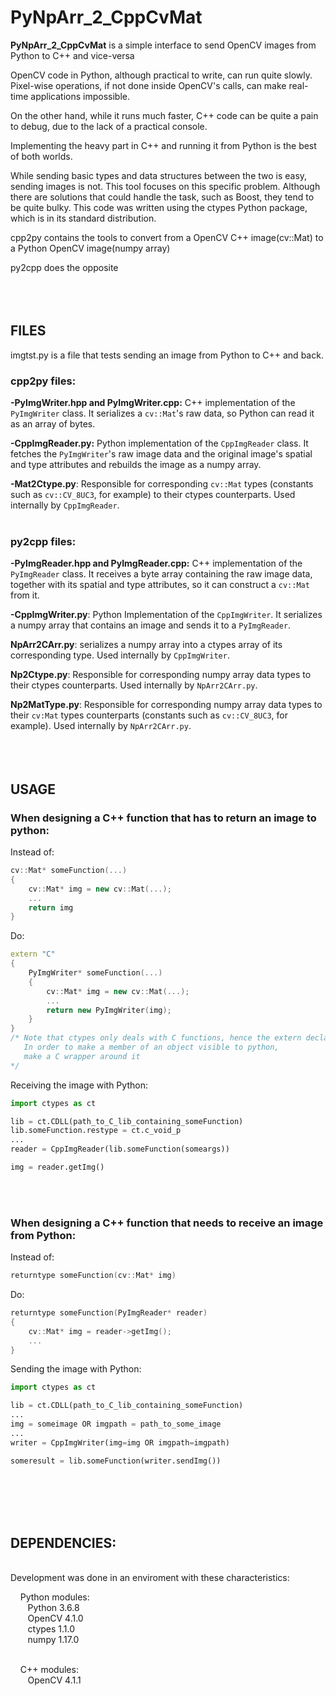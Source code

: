 # PyNpArr_2_CppCvMat

__PyNpArr_2_CppCvMat__ is a simple interface to send OpenCV images from Python to C++ and vice-versa

OpenCV code in Python, although practical to write, can run quite slowly. Pixel-wise operations, if not done inside OpenCV's calls, can make real-time applications impossible.

On the other hand, while it runs much faster, C++ code can be quite a pain to debug, due to the lack of a practical console.

Implementing the heavy part in C++ and running it from Python is the best of both worlds.

While sending basic types and data structures between the two is easy, sending images is not. This tool focuses on this specific problem. Although there are solutions that could handle the task, such as Boost, they tend to be quite bulky. This code was written using the ctypes Python package, which is in its standard distribution.


cpp2py contains the tools to convert from a OpenCV C++ image(cv::Mat) to a Python OpenCV image(numpy array)

py2cpp does the opposite
<br><br><br><br>
## FILES

imgtst.py is a file that tests sending an image from Python to C++ and back.


### cpp2py files:

  __-PyImgWriter.hpp and PyImgWriter.cpp:__ C++ implementation of the `PyImgWriter` class.
       It serializes a `cv::Mat`'s raw data, so Python can read it as an array of bytes.
                
  __-CppImgReader.py:__ Python implementation of the `CppImgReader` class.
       It fetches the `PyImgWriter`'s raw image data and the original image's
       spatial and type attributes and rebuilds the image as a numpy array.
              
  __-Mat2Ctype.py__: Responsible for corresponding `cv::Mat` types (constants such as `cv::CV_8UC3`, for example)
       to their ctypes counterparts. Used internally by `CppImgReader`.<br><br>
### py2cpp files:

  __-PyImgReader.hpp and PyImgReader.cpp:__ C++ implementation of the `PyImgReader` class.
       It receives a byte array containing the raw image data, together with
       its spatial and type attributes, so it can construct a `cv::Mat` from it.
                
  __-CppImgWriter.py__: Python Implementation of the `CppImgWriter`. It serializes a numpy array
       that contains an image and sends it to a `PyImgReader`.
                
  __NpArr2CArr.py__: serializes a numpy array into a ctypes array of its corresponding type.
       Used internally by `CppImgWriter`.
                
  __Np2Ctype.py__: Responsible for corresponding numpy array data types to their ctypes counterparts.
       Used internally by `NpArr2CArr.py`.
                
  __Np2MatType.py__: Responsible for corresponding numpy array data types 
       to their `cv:Mat` types counterparts (constants such as `cv::CV_8UC3`, for example).
       Used internally by `NpArr2CArr.py`.
<br><br><br><br>
## USAGE


### When designing a C++ function that has to return an image to python:

Instead of:
    
```c++
cv::Mat* someFunction(...)
{
    cv::Mat* img = new cv::Mat(...);
    ...
    return img
}
```


Do:

```c++
extern "C"
{
    PyImgWriter* someFunction(...)
    {
        cv::Mat* img = new cv::Mat(...);
        ...
        return new PyImgWriter(img);
    }
}
/* Note that ctypes only deals with C functions, hence the extern declaration.
   In order to make a member of an object visible to python,
   make a C wrapper around it
*/
```
    

Receiving the image with Python:

```python
import ctypes as ct

lib = ct.CDLL(path_to_C_lib_containing_someFunction)
lib.someFunction.restype = ct.c_void_p
...
reader = CppImgReader(lib.someFunction(someargs))

img = reader.getImg()
```
<br><br>
### When designing a C++ function that needs to receive an image from Python:

Instead of:
    
```c++
returntype someFunction(cv::Mat* img)
```    
    
    
Do:

```c++   
returntype someFunction(PyImgReader* reader)
{
    cv::Mat* img = reader->getImg();
    ...
}
```
    
    
Sending the image with Python:

```python
import ctypes as ct

lib = ct.CDLL(path_to_C_lib_containing_someFunction)
...
img = someimage OR imgpath = path_to_some_image
...
writer = CppImgWriter(img=img OR imgpath=imgpath)

someresult = lib.someFunction(writer.sendImg())
```
<br><br><br><br>
## DEPENDENCIES:
<br>Development was done in an enviroment with these characteristics:
    
 &nbsp;&nbsp;&nbsp;&nbsp;Python modules:
<br> &nbsp;&nbsp;&nbsp;&nbsp;&nbsp;&nbsp;&nbsp;Python 3.6.8
<br> &nbsp;&nbsp;&nbsp;&nbsp;&nbsp;&nbsp;&nbsp;OpenCV 4.1.0
<br> &nbsp;&nbsp;&nbsp;&nbsp;&nbsp;&nbsp;&nbsp;ctypes 1.1.0
<br> &nbsp;&nbsp;&nbsp;&nbsp;&nbsp;&nbsp;&nbsp;numpy 1.17.0
       
<br> &nbsp;&nbsp;&nbsp;&nbsp;C++ modules:
<br> &nbsp;&nbsp;&nbsp;&nbsp;&nbsp;&nbsp;&nbsp;OpenCV 4.1.1
    
    
    
    
    
    
    
    
    
    
    
    
    
    
    
    
    
    
    
    
    
    
